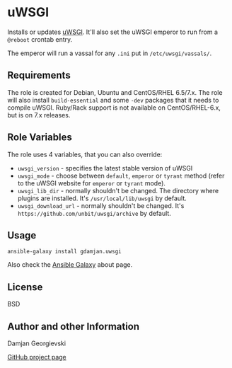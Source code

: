 uWSGI
=====

Installs or updates [uWSGI](http://uwsgi-docs.readthedocs.org/). It'll also set the uWSGI emperor to run from a `@reboot` crontab entry.

The emperor will run a vassal for any `.ini` put in `/etc/uwsgi/vassals/`.


Requirements
------------

The role is created for Debian, Ubuntu and CentOS/RHEL 6.5/7.x. The role will also install `build-essential` and some `-dev`
packages that it needs to compile uWSGI. Ruby/Rack support is not available on CentOS/RHEL-6.x, but is on 7.x releases.


Role Variables
--------------

The role uses 4 variables, that you can also override:

* `uwsgi_version` - specifies the latest stable version of uWSGI
* `uwsgi_mode` - choose between `default`, `emperor` or `tyrant` method (refer to the uWSGI website for `emperor` or `tyrant` mode).
* `uwsgi_lib_dir` - normally shouldn't be changed. The directory where plugins are installed.
   It's `/usr/local/lib/uwsgi` by default.
* `uwsgi_download_url` - normally shouldn't be changed. It's `https://github.com/unbit/uwsgi/archive` by default.


Usage
-----

    ansible-galaxy install gdamjan.uwsgi

Also check the [Ansible Galaxy](https://galaxy.ansible.com/intro) about page.


License
-------

BSD

Author and other Information
----------------------------

Damjan Georgievski

[GitHub project page](https://github.com/gdamjan/ansible-uwsgi)

